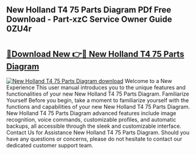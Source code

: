 ## New Holland T4 75 Parts Diagram PDf Free Download - Part-xzC Service Owner Guide 0ZU4r

# <h2><a href="http://dfryalq.blite.top/?on=New+Holland+T4+75+Parts+Diagram">🔗Download New 👉🔴 New Holland T4 75 Parts Diagram</a></h2>

[![New Holland T4 75 Parts Diagram download](https://i.imgur.com/lujVjoI.png)](http://dfryalq.blite.top/?on=New+Holland+T4+75+Parts+Diagram)
Welcome to a New Experience This user manual introduces you to the unique features and functionalities of your new New Holland T4 75 Parts Diagram. Familiarize Yourself Before you begin, take a moment to familiarize yourself with the functions and capabilities of your new New Holland T4 75 Parts Diagram. New Holland T4 75 Parts Diagram advanced features include image recognition, voice commands, customizable profiles, and automatic backups, all accessible through the sleek and customizable interface. Contact Us for Assistance New Holland T4 75 Parts Diagram. Should you have any questions or concerns, please do not hesitate to contact our dedicated customer support team.
